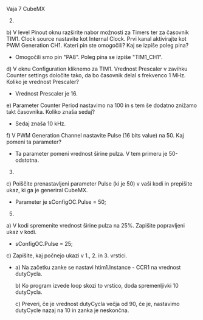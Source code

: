Vaja 7 CubeMX

2.
b) V level Pinout oknu razširite nabor možnosti za Timers ter za časovnik TIM1. Clock source nastavite kot Internal Clock.
   Prvi kanal aktivirajte kot PWM Generation CH1. Kateri pin ste omogočili? Kaj se izpiše poleg pina?
   - Omogočili smo pin "PA8". Poleg pina se izpiše "TIM1_CH1".

d) V oknu Configuration kliknemo za TIM1. Vrednost Prescaler v zavihku Counter settings določite tako, da bo časovnik delal s frekvenco 1 MHz. Koliko je vrednost Prescaler?
   - Vrednost Prescaler je 16.

e) Parameter Counter Period nastavimo na 100 in s tem še dodatno znižamo takt časovnika. Koliko znaša sedaj?
   - Sedaj znaša 10 kHz.

f) V PWM Generation Channel nastavite Pulse (16 bits value) na 50. Kaj pomeni ta parameter?
  - Ta parameter pomeni vrednost širine pulza. V tem primeru je 50-odstotna.


3.
c) Poiščite prenastavljeni parameter Pulse (ki je 50) v vaši kodi in prepišite ukaz, ki ga je generiral CubeMX.
   - Parameter je sConfigOC.Pulse = 50;


5.
a) V kodi spremenite vrednost širine pulza na 25%. Zapišite popravljeni ukaz v kodi.
   - sConfigOC.Pulse = 25;

c) Zapišite, kaj počnejo ukazi v 1., 2. in 3. vrstici.
   - a) Na začetku zanke se nastavi htim1.Instance - CCR1 na vrednost dutyCycla.

     b) Ko program izvede loop skozi to vrstico, doda spremenljivki 10 dutyCycla.

     c) Preveri, če je vrednost dutyCycla večja od 90, če je, nastavimo dutyCycle nazaj na 10 in zanka je neskončna.
  
